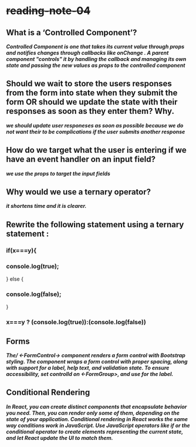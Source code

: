 #  ~~reading-note-04~~


## What is a ‘Controlled Component’?
***Controlled Component is one that takes its current value through props and notifies changes through callbacks like onChange . 
A parent component "controls" it by handling the callback and managing its own state and passing the new values as props to the controlled component***

## Should we wait to store the users responses from the form into state when they submit the form OR should we update the state with their responses as soon as they enter them? Why.
***we should update user responeses as soon as possible because we do not want their to be complications if the user submits another response***

## How do we target what the user is entering if we have an event handler on an input field?
***we use the props to target the input fields***
## Why would we use a ternary operator?
***it shortens time and it is clearer.***

## Rewrite the following statement using a ternary statement :

 ### if(x===y){
 ### console.log(true);
  } else {
### console.log(false);
  }
### x===y ? (console.log(true)):(console.log(false))

## Forms
***The/ <-FormControl-> component renders a form control with Bootstrap styling. The <FormGroup> component wraps a form control with proper spacing, along with support for a label,
 help text, and validation state. To ensure accessibility, set controlId on <-FormGroup>, and use <FormLabel> for the label.***
  
  ## Conditional Rendering
***In React, you can create distinct components that encapsulate behavior you need. Then, you can render only some of them, depending on the state of your application.
Conditional rendering in React works the same way conditions work in JavaScript. Use JavaScript operators like if or the conditional operator to create elements representing the current state, and let React update the UI to match them.***
